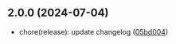 ## 2.0.0 (2024-07-04)

* chore(release): update changelog ([05bd004](https://github.com/diskcloud/service/commit/05bd004))



